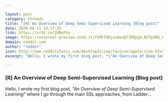 ```yaml
---

layout: post
category: threads
title: "[R] An Overview of Deep Semi-Supervised Learning (Blog post)"
date: 2020-06-11 14:17:33
link: https://vrhk.co/2UBoFho
image: https://external-preview.redd.it/Y5MFTODjusbeuB7JPDpjA_NCTpSMS_Osn7phyiHDuZk.jpg?width=1200&height=628.272251309&auto=webp&crop=1200:628.272251309,smart&s=2b51df3363d9b0598d2b83f54bc249619f751e81
domain: reddit.com
author: "reddit"
icon: http://www.redditstatic.com/desktop2x/img/favicon/apple-icon-57x57.png
excerpt: "Hello, I wrote my first blog post, *\"An Overview of Deep Semi-Supervised Learning\"* where I go through the main SSL approaches, from Ladder..."

---
```


### [R] An Overview of Deep Semi-Supervised Learning (Blog post)

Hello, I wrote my first blog post, *"An Overview of Deep Semi-Supervised Learning"* where I go through the main SSL approaches, from Ladder...